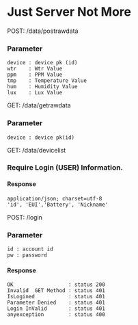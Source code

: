 # Just Server Not More



POST: /data/postrawdata

### Parameter    
    
    device : device pk (id)
    wtr    : Wtr Value
    ppm    : PPM Value
    tmp    : Temperature Value
    hum    : Humidity Value
    lux    : Lux Value


GET: /data/getrawdata

### Parameter
    device : device pk(id)

GET: /data/devicelist

    
### Require Login (USER) Information.

#### Response
    application/json; charset=utf-8
    'id', 'EUI','Battery', 'Nickname'



POST: /login

### Parameter
    id : account id
    pw : password

#### Response 
    OK                  : status 200
    Invalid  GET Method : status 401
    IsLogined           : status 401
    Parameter Denied    : status 401
    Login InValid       : status 401
    anyexception        : status 400

